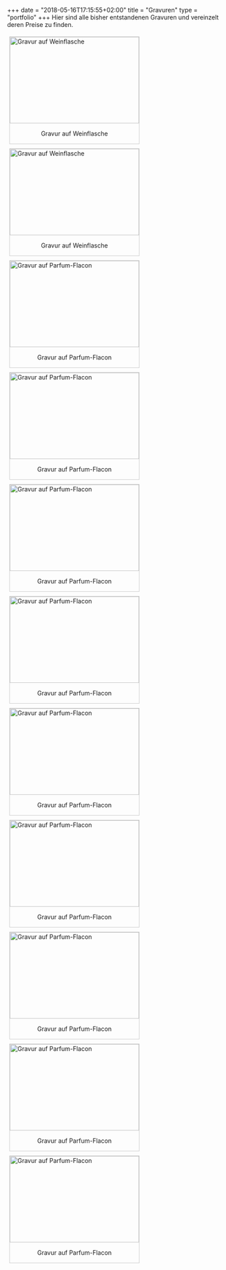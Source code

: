 +++
date = "2018-05-16T17:15:55+02:00"
title = "Gravuren"
type = "portfolio"
+++
Hier sind alle bisher entstandenen Gravuren und vereinzelt deren Preise zu finden. 

<div class="gallery">
    <a href="/images/gravuren/Gravur1-gr.jpg" rel="lightbox" title="Gravur auf Weinflasche">
		<img src="/images/gravuren/Gravur1-kl.jpg" alt="Gravur auf Weinflasche" width="300" height="200">
	</a>		
    <div class="desc">Gravur auf Weinflasche</div>
</div>

<div class="gallery">
    <a href="/images/gravuren/Gravur2-gr.jpg" rel="lightbox" title="Gravur auf Weinflasche">
		<img src="/images/gravuren/Gravur2-kl.jpg" alt="Gravur auf Weinflasche" width="300" height="200">
	</a>		
    <div class="desc">Gravur auf Weinflasche</div>
</div>

<div class="gallery">
    <a href="/images/gravuren/Gravur3-gr.jpg" rel="lightbox" title="Gravur auf Parfum-Flacon">
		<img src="/images/gravuren/Gravur3-kl.jpg" alt="Gravur auf Parfum-Flacon" width="300" height="200">
	</a>		
    <div class="desc">Gravur auf Parfum-Flacon</div>
</div>

<div class="gallery">
    <a href="/images/gravuren/Gravur4-gr.jpg" rel="lightbox" title="Gravur auf Parfum-Flacon">
		<img src="/images/gravuren/Gravur4-kl.jpg" alt="Gravur auf Parfum-Flacon" width="300" height="200">
	</a>		
    <div class="desc">Gravur auf Parfum-Flacon</div>
</div>

<div class="gallery">
    <a href="/images/gravuren/Gravur5-gr.jpg" rel="lightbox" title="Gravur auf Parfum-Flacon">
		<img src="/images/gravuren/Gravur5-kl.jpg" alt="Gravur auf Parfum-Flacon" width="300" height="200">
	</a>		
    <div class="desc">Gravur auf Parfum-Flacon</div>
</div>

<div class="gallery">
    <a href="/images/gravuren/Gravur6-gr.jpg" rel="lightbox" title="Gravur auf Parfum-Flacon">
		<img src="/images/gravuren/Gravur6-kl.jpg" alt="Gravur auf Parfum-Flacon" width="300" height="200">
	</a>		
    <div class="desc">Gravur auf Parfum-Flacon</div>
</div>

<div class="gallery">
    <a href="/images/gravuren/Gravur7-gr.jpg" rel="lightbox" title="Gravur auf Parfum-Flacon">
		<img src="/images/gravuren/Gravur7-kl.jpg" alt="Gravur auf Parfum-Flacon" width="300" height="200">
	</a>		
    <div class="desc">Gravur auf Parfum-Flacon</div>
</div>

<div class="gallery">
    <a href="/images/gravuren/Gravur8-gr.jpg" rel="lightbox" title="Gravur auf Parfum-Flacon">
		<img src="/images/gravuren/Gravur8-kl.jpg" alt="Gravur auf Parfum-Flacon" width="300" height="200">
	</a>		
    <div class="desc">Gravur auf Parfum-Flacon</div>
</div>

<div class="gallery">
    <a href="/images/gravuren/Gravur9-gr.jpg" rel="lightbox" title="Gravur auf Parfum-Flacon">
		<img src="/images/gravuren/Gravur9-kl.jpg" alt="Gravur auf Parfum-Flacon" width="300" height="200">
	</a>		
    <div class="desc">Gravur auf Parfum-Flacon</div>
</div>

<div class="gallery">
    <a href="/images/gravuren/Gravur10-gr.jpg" rel="lightbox" title="Gravur auf Parfum-Flacon">
		<img src="/images/gravuren/Gravur10-kl.jpg" alt="Gravur auf Parfum-Flacon" width="300" height="200">
	</a>		
    <div class="desc">Gravur auf Parfum-Flacon</div>
</div>

<div class="gallery">
    <a href="/images/gravuren/Gravur11-gr.jpg" rel="lightbox" title="Gravur auf Parfum-Flacon">
		<img src="/images/gravuren/Gravur11-kl.jpg" alt="Gravur auf Parfum-Flacon" width="300" height="200">
	</a>		
    <div class="desc">Gravur auf Parfum-Flacon</div>
</div>

<style>
	div.gallery {
		margin: 5px;
		border: 1px solid #ccc;
		float: left;
		width: 300px;
		background-size: cover;
	}
	div.gallery:hover {
		border: 1px solid #777;
	}
	div.gallery img {
		background-size: cover;
	}
	div.desc {
		padding: 15px;
		text-align: center;
	}
</style>